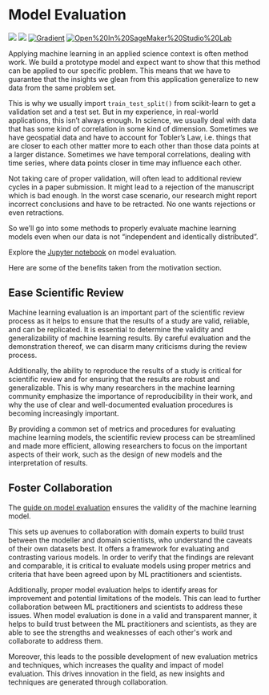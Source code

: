 # Model Evaluation

[![](https://img.shields.io/badge/view-notebook-orange)](../notebooks/1-model-evaluation) [![](https://img.shields.io/badge/open-colab-yellow)](https://colab.research.google.com/github/jesperdramsch/ml-for-science-reproducibility-tutorial/blob/main/notebooks/1-model-evaluation.ipynb) [![Gradient](https://assets.paperspace.io/img/gradient-badge.svg)](https://console.paperspace.com/github/jesperdramsch/ml-for-science-reproducibility-tutorial/blob/main/notebooks/1-model-evaluation.ipynb) [![Open%20In%20SageMaker%20Studio%20Lab](https://studiolab.sagemaker.aws/studiolab.svg)](https://studiolab.sagemaker.aws/import/github/jesperdramsch/ml-for-science-reproducibility-tutorial/blob/main/notebooks/1-model-evaluation.ipynb)

Applying machine learning in an applied science context is often method work. We build a prototype model and expect want to show that this method can be applied to our specific problem. This means that we have to guarantee that the insights we glean from this application generalize to new data from the same problem set.

This is why we usually import `train_test_split()` from scikit-learn to get a validation set and a test set. But in my experience, in real-world applications, this isn’t always enough. In science, we usually deal with data that has some kind of correlation in some kind of dimension. Sometimes we have geospatial data and have to account for Tobler’s Law, i.e. things that are closer to each other matter more to each other than those data points at a larger distance. Sometimes we have temporal correlations, dealing with time series, where data points closer in time may influence each other.

Not taking care of proper validation, will often lead to additional review cycles in a paper submission. It might lead to a rejection of the manuscript which is bad enough. In the worst case scenario, our research might report incorrect conclusions and have to be retracted. No one wants rejections or even retractions.

So we’ll go into some methods to properly evaluate machine learning models even when our data is not “independent and identically distributed”.

Explore the [Jupyter notebook](../notebooks/1-model-evaluation.ipynb) on model evaluation.

Here are some of the benefits taken from the motivation section.

## Ease Scientific Review

Machine learning evaluation is an important part of the scientific review process as it helps to ensure that the results of a study are valid, reliable, and can be replicated. 
It is essential to determine the validity and generalizability of machine learning results. 
By careful evaluation and the demonstration thereof, we can disarm many criticisms during the review process.

Additionally, the ability to reproduce the results of a study is critical for scientific review and for ensuring that the results are robust and generalizable. 
This is why many researchers in the machine learning community emphasize the importance of reproducibility in their work, and why the use of clear and well-documented evaluation procedures is becoming increasingly important. 

By providing a common set of metrics and procedures for evaluating machine learning models, the scientific review process can be streamlined and made more efficient, allowing researchers to focus on the important aspects of their work, such as the design of new models and the interpretation of results.

## Foster Collaboration

The [guide on model evaluation](../tutorial/evaluation) ensures the validity of the machine learning model.

This sets up avenues to collaboration with domain experts to build trust between the modeller and domain scientists, who understand the caveats of their own datasets best. 
It offers a framework for evaluating and contrasting various models.
In order to verify that the findings are relevant and comparable, it is critical to evaluate models using proper metrics and criteria that have been agreed upon by ML practitioners and scientists. 

Additionally, proper model evaluation helps to identify areas for improvement and potential limitations of the models.
This can lead to further collaboration between ML practitioners and scientists to address these issues.
When model evaluation is done in a valid and transparent manner, it helps to build trust between the ML practitioners and scientists, as they are able to see the strengths and weaknesses of each other's work and collaborate to address them.

Moreover, this leads to the possible development of new evaluation metrics and techniques, which increases the quality and impact of model evaluation.
This drives innovation in the field, as new insights and techniques are generated through collaboration.